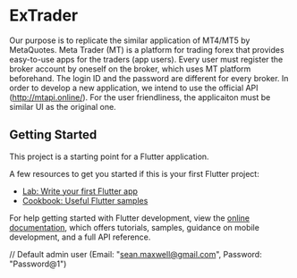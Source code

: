# ExTrader

Our purpose is to replicate the similar application of MT4/MT5 by MetaQuotes.
Meta Trader (MT) is a platform for trading forex that provides easy-to-use apps for the traders (app users).
Every user must register the broker account by oneself on the broker, which uses MT platform beforehand. The login ID and the password are different for every broker.
In order to develop a new application, we intend to use the official API (http://mtapi.online/).
For the user friendliness, the applicaiton must be similar UI as the original one.

## Getting Started

This project is a starting point for a Flutter application.

A few resources to get you started if this is your first Flutter project:

- [Lab: Write your first Flutter app](https://docs.flutter.dev/get-started/codelab)
- [Cookbook: Useful Flutter samples](https://docs.flutter.dev/cookbook)

For help getting started with Flutter development, view the
[online documentation](https://docs.flutter.dev/), which offers tutorials,
samples, guidance on mobile development, and a full API reference.


// Default admin user (Email: "sean.maxwell@gmail.com", Password: "Password@1")

